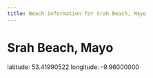 ```yaml
---
title: Beach information for Srah Beach, Mayo
---
```

# Srah Beach, Mayo 

<div class="location-info">latitude: 53.41990522 longitude: -9.96000000</div>
<div id="met-eireann-warnings"></div>
<div></div>